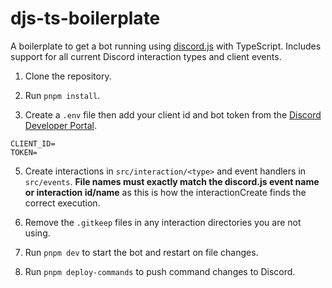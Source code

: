 # djs-ts-boilerplate

A boilerplate to get a bot running using [discord.js](https://discord.js.org/#/) with TypeScript. Includes support for all current Discord interaction types and client events.

1. Clone the repository.

2. Run `pnpm install`.

3. Create a `.env` file then add your client id and bot token from the [Discord Developer Portal](https://discord.com/developers/applications).
```
CLIENT_ID=
TOKEN=
```

5. Create interactions in `src/interaction/<type>` and event handlers in `src/events`. **File names must exactly match the discord.js event name or interaction id/name** as this is how the interactionCreate finds the correct execution.

6. Remove the `.gitkeep` files in any interaction directories you are not using. 

7. Run `pnpm dev` to start the bot and restart on file changes.

8. Run `pnpm deploy-commands` to push command changes to Discord.
